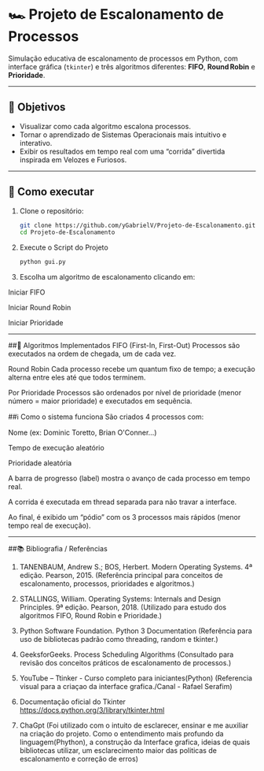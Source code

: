 # 🏎️ Projeto de Escalonamento de Processos

Simulação educativa de escalonamento de processos em Python, com interface gráfica (`tkinter`) e três algoritmos diferentes: **FIFO**, **Round Robin** e **Prioridade**.

---

## 🎯 Objetivos

- Visualizar como cada algoritmo escalona processos.
- Tornar o aprendizado de Sistemas Operacionais mais intuitivo e interativo.
- Exibir os resultados em tempo real com uma “corrida” divertida inspirada em Velozes e Furiosos.

---

## 🚀 Como executar

1. Clone o repositório:
   ```bash
   git clone https://github.com/yGabrielV/Projeto-de-Escalonamento.git
   cd Projeto-de-Escalonamento

2. Execute o Script do Projeto
   ```bash
   python gui.py
   
3. Escolha um algoritmo de escalonamento clicando em:

Iniciar FIFO

Iniciar Round Robin

Iniciar Prioridade

---

##🧠 Algoritmos Implementados
FIFO (First-In, First-Out)
Processos são executados na ordem de chegada, um de cada vez.

Round Robin
Cada processo recebe um quantum fixo de tempo; a execução alterna entre eles até que todos terminem.

Por Prioridade
Processos são ordenados por nível de prioridade (menor número = maior prioridade) e executados em sequência.

##ℹ️ Como o sistema funciona
São criados 4 processos com:

Nome (ex: Dominic Toretto, Brian O'Conner…)

Tempo de execução aleatório

Prioridade aleatória

A barra de progresso (label) mostra o avanço de cada processo em tempo real.

A corrida é executada em thread separada para não travar a interface.

Ao final, é exibido um “pódio” com os 3 processos mais rápidos (menor tempo real de execução).

---

##📚 Bibliografia / Referências
1. TANENBAUM, Andrew S.; BOS, Herbert. Modern Operating Systems. 4ª edição. Pearson, 2015.
(Referência principal para conceitos de escalonamento, processos, prioridades e algoritmos.)

2. STALLINGS, William. Operating Systems: Internals and Design Principles. 9ª edição. Pearson, 2018.
(Utilizado para estudo dos algoritmos FIFO, Round Robin e Prioridade.)

3. Python Software Foundation. Python 3 Documentation
(Referência para uso de bibliotecas padrão como threading, random e tkinter.)

4. GeeksforGeeks. Process Scheduling Algorithms
(Consultado para revisão dos conceitos práticos de escalonamento de processos.)

5. YouTube – Ttinker - Curso completo para iniciantes(Python)
   (Referencia visual para a criaçao da interface grafica./Canal - Rafael Serafim)

6. Documentação oficial do Tkinter
https://docs.python.org/3/library/tkinter.html

7. ChaGpt
   (Foi utilizado com o intuito de esclarecer, ensinar e me auxiliar na criação do projeto. Como o entendimento mais profundo da linguagem(Phython), a construção da Interface grafica, ideias de quais bibliotecas utilizar, um esclarecimento maior das politicas de escalonamento e correção de erros)


